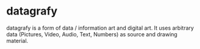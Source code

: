 # datagrafy
datagrafy is a form of data / information art and digital art. It uses arbitrary data (Pictures, Video, Audio, Text, Numbers) as source and drawing material.
